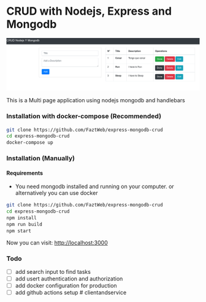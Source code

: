 # CRUD with Nodejs, Express and Mongodb

![](docs/screenshot.png)

This is a Multi page application using nodejs mongodb and handlebars

### Installation with docker-compose (Recommended)

```bash
git clone https://github.com/FaztWeb/express-mongodb-crud
cd express-mongodb-crud
docker-compose up
```

### Installation (Manually)

#### Requirements

* You need mongodb installed and running on your computer. or alternatively you can use docker

```bash
git clone https://github.com/FaztWeb/express-mongodb-crud
cd express-mongodb-crud
npm install
npm run build
npm start
```

Now you can visit: <a target="_blank" href="http://localhost:3000">http://localhost:3000</a>

### Todo

* [ ] add search input to find tasks
* [ ] add usert authentication and authorization
* [ ] add docker configuration for production
* [ ] add github actions setup 
#   c l i e n t a n d s e r v i c e 
 
 